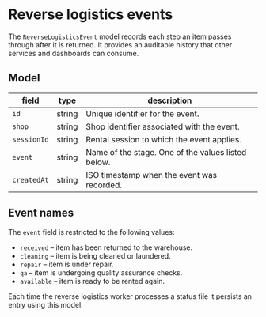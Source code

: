 # Reverse logistics events

The `ReverseLogisticsEvent` model records each step an item passes through after it is returned. It provides an auditable history that other services and dashboards can consume.

## Model

| field      | type   | description |
|------------|--------|-------------|
| `id`       | string | Unique identifier for the event. |
| `shop`     | string | Shop identifier associated with the event. |
| `sessionId`| string | Rental session to which the event applies. |
| `event`    | string | Name of the stage. One of the values listed below. |
| `createdAt`| string | ISO timestamp when the event was recorded. |

## Event names

The `event` field is restricted to the following values:

- `received` – item has been returned to the warehouse.
- `cleaning` – item is being cleaned or laundered.
- `repair` – item is under repair.
- `qa` – item is undergoing quality assurance checks.
- `available` – item is ready to be rented again.

Each time the reverse logistics worker processes a status file it persists an entry using this model.

